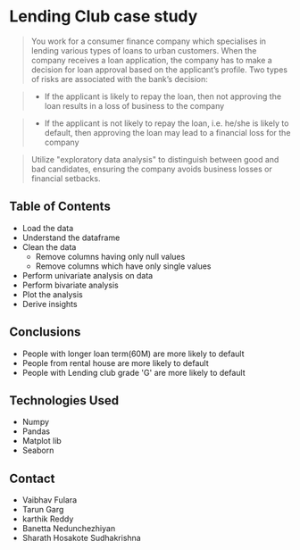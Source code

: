 # Lending Club case study
> You work for a consumer finance company which specialises in lending various types of loans to urban customers. When the company receives a loan application, the company has to make a decision for loan approval based on the applicant’s profile. Two types of risks are associated with the bank’s decision:

> - If the applicant is likely to repay the loan, then not approving the loan results in a loss of business to the company

> - If the applicant is not likely to repay the loan, i.e. he/she is likely to default, then approving the loan may lead to a financial loss for the company

>   Utilize "exploratory data analysis" to distinguish between good and bad candidates, ensuring the company avoids business losses or financial setbacks.


## Table of Contents
* Load the data
* Understand the dataframe
* Clean the data
    * Remove columns having only null values
    * Remove columns which have only single values
* Perform univariate analysis on data
* Perform bivariate analysis
* Plot the analysis
* Derive insights 

<!-- You can include any other section that is pertinent to your problem -->


## Conclusions
- People with longer loan term(60M) are more likely to default
- People from rental house are more likely to default
- People with Lending club grade 'G' are more likely to default

<!-- You don't have to answer all the questions - just the ones relevant to your project. -->


## Technologies Used
- Numpy
- Pandas
- Matplot lib
- Seaborn

<!-- As the libraries versions keep on changing, it is recommended to mention the version of library used in this project -->



## Contact
- Vaibhav Fulara
- Tarun Garg
- karthik Reddy
- Banetta Nedunchezhiyan
- Sharath Hosakote Sudhakrishna


<!-- Optional -->
<!-- ## License -->
<!-- This project is open source and available under the [... License](). -->

<!-- You don't have to include all sections - just the one's relevant to your project -->
